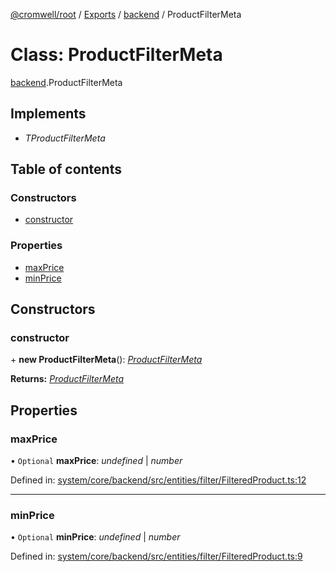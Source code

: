 [@cromwell/root](../README.md) / [Exports](../modules.md) / [backend](../modules/backend.md) / ProductFilterMeta

# Class: ProductFilterMeta

[backend](../modules/backend.md).ProductFilterMeta

## Implements

* *TProductFilterMeta*

## Table of contents

### Constructors

- [constructor](backend.productfiltermeta.md#constructor)

### Properties

- [maxPrice](backend.productfiltermeta.md#maxprice)
- [minPrice](backend.productfiltermeta.md#minprice)

## Constructors

### constructor

\+ **new ProductFilterMeta**(): [*ProductFilterMeta*](backend.productfiltermeta.md)

**Returns:** [*ProductFilterMeta*](backend.productfiltermeta.md)

## Properties

### maxPrice

• `Optional` **maxPrice**: *undefined* \| *number*

Defined in: [system/core/backend/src/entities/filter/FilteredProduct.ts:12](https://github.com/CromwellCMS/Cromwell/blob/4b5f538/system/core/backend/src/entities/filter/FilteredProduct.ts#L12)

___

### minPrice

• `Optional` **minPrice**: *undefined* \| *number*

Defined in: [system/core/backend/src/entities/filter/FilteredProduct.ts:9](https://github.com/CromwellCMS/Cromwell/blob/4b5f538/system/core/backend/src/entities/filter/FilteredProduct.ts#L9)
